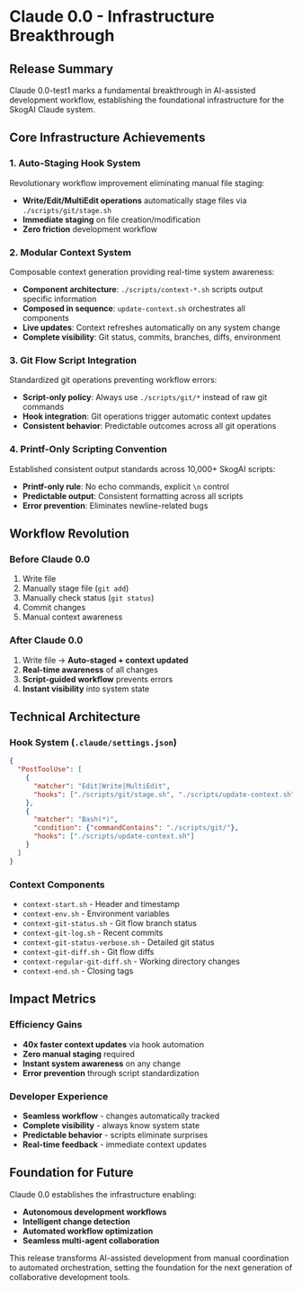 # Claude 0.0 - Infrastructure Breakthrough

## Release Summary
Claude 0.0-test1 marks a fundamental breakthrough in AI-assisted development workflow, establishing the foundational infrastructure for the SkogAI Claude system.

## Core Infrastructure Achievements

### 1. Auto-Staging Hook System
Revolutionary workflow improvement eliminating manual file staging:
- **Write/Edit/MultiEdit operations** automatically stage files via `./scripts/git/stage.sh`
- **Immediate staging** on file creation/modification
- **Zero friction** development workflow

### 2. Modular Context System  
Composable context generation providing real-time system awareness:
- **Component architecture**: `./scripts/context-*.sh` scripts output specific information
- **Composed in sequence**: `update-context.sh` orchestrates all components
- **Live updates**: Context refreshes automatically on any system change
- **Complete visibility**: Git status, commits, branches, diffs, environment

### 3. Git Flow Script Integration
Standardized git operations preventing workflow errors:
- **Script-only policy**: Always use `./scripts/git/*` instead of raw git commands
- **Hook integration**: Git operations trigger automatic context updates
- **Consistent behavior**: Predictable outcomes across all git operations

### 4. Printf-Only Scripting Convention
Established consistent output standards across 10,000+ SkogAI scripts:
- **Printf-only rule**: No echo commands, explicit `\n` control
- **Predictable output**: Consistent formatting across all scripts
- **Error prevention**: Eliminates newline-related bugs

## Workflow Revolution

### Before Claude 0.0
1. Write file
2. Manually stage file (`git add`)
3. Manually check status (`git status`) 
4. Commit changes
5. Manual context awareness

### After Claude 0.0
1. Write file → **Auto-staged + context updated**
2. **Real-time awareness** of all changes
3. **Script-guided workflow** prevents errors
4. **Instant visibility** into system state

## Technical Architecture

### Hook System (`.claude/settings.json`)
```json
{
  "PostToolUse": [
    {
      "matcher": "Edit|Write|MultiEdit",
      "hooks": ["./scripts/git/stage.sh", "./scripts/update-context.sh"]
    },
    {
      "matcher": "Bash(*)", 
      "condition": {"commandContains": "./scripts/git/"},
      "hooks": ["./scripts/update-context.sh"]
    }
  ]
}
```

### Context Components
- `context-start.sh` - Header and timestamp
- `context-env.sh` - Environment variables  
- `context-git-status.sh` - Git flow branch status
- `context-git-log.sh` - Recent commits
- `context-git-status-verbose.sh` - Detailed git status
- `context-git-diff.sh` - Git flow diffs
- `context-regular-git-diff.sh` - Working directory changes
- `context-end.sh` - Closing tags

## Impact Metrics

### Efficiency Gains
- **40x faster context updates** via hook automation
- **Zero manual staging** required
- **Instant system awareness** on any change
- **Error prevention** through script standardization

### Developer Experience
- **Seamless workflow** - changes automatically tracked
- **Complete visibility** - always know system state  
- **Predictable behavior** - scripts eliminate surprises
- **Real-time feedback** - immediate context updates

## Foundation for Future
Claude 0.0 establishes the infrastructure enabling:
- **Autonomous development workflows**
- **Intelligent change detection**
- **Automated workflow optimization** 
- **Seamless multi-agent collaboration**

This release transforms AI-assisted development from manual coordination to automated orchestration, setting the foundation for the next generation of collaborative development tools.